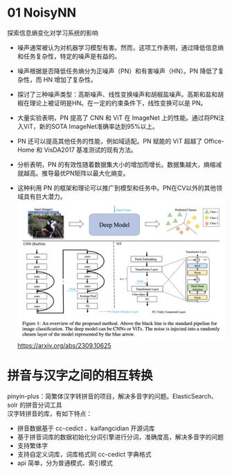 # 01 NoisyNN
探索信息熵变化对学习系统的影响
- 噪声通常被认为对机器学习模型有害。然而，这项工作表明，通过降低信息熵和任务复杂性，特定的噪声是有益的。

- 噪声根据是否降低任务熵分为正噪声（PN）和有害噪声（HN）。PN 降低了复杂性，而 HN 增加了复杂性。

- 探讨了三种噪声类型：高斯噪声、线性变换噪声和胡椒盐噪声。高斯和盐和胡椒在理论上被证明是HN。在一定的约束条件下，线性变换可以是 PN。

- 大量实验表明，PN 提高了 CNN 和 ViT 在 ImageNet 上的性能。通过将PN注入ViT，新的SOTA ImageNet准确率达到95%以上。

- PN 还可以提高其他任务的性能，例如域适配。PN 赋能的 ViT 超越了 Office-Home 和 VisDA2017 基准测试的现有方法。 

- 分析表明，PN 的有效性随着数据集大小的增加而增长。数据集越大，熵缩减就越高。推导最优PN矩阵以最大化熵变。

- 这种利用 PN 的框架和理论可以推广到模型和任务中。PN在CV以外的其他领域具有巨大潜力。</br>
![NoisyNN](./data/NoisyNN.jpg)
https://arxiv.org/abs/2309.10625 

# 拼音与汉字之间的相互转换
pinyin-plus：简繁体汉字转拼音的项目，解决多音字的问题。ElasticSearch、solr 的拼音分词工具</br>
汉字转拼音的库，有如下特点：</br>
- 拼音数据基于 cc-cedict 、kaifangcidian 开源词库
- 基于拼音词库的数据初始化分词引擎进行分词，准确度高，解决多音字的问题
- 支持繁体字
- 支持自定义词库，词库格式同 cc-cedict 字典格式
- api 简单，分为普通模式、索引模式